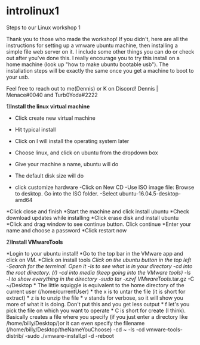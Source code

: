 # introlinux1
Steps to our Linux workshop 1

Thank you to those who made the workshop! If you didn't, here are all the instructions for setting up a vmware ubuntu machine, then installing a simple file web server on it. I include some other things you can do or check out after you've done this.
I really encourage you to try this install on a home machine (look up "how to make ubuntu bootable usb").
The installation steps will be exactly the same once you get a machine to boot to your usb.

Feel free to reach out to me(Dennis) or K on Discord!
Dennis | Menace#0040  and Turb0Yoda#2222



1)**Install the linux virtual machine**

* Click create new virtual machine
* Hit typical install
* Click on I will install the operating system later
* Choose linux, and click on ubuntu from the dropdown box
* Give your machine a name, ubuntu will do
* The default disk size will do

* click customize hardware
  -Click on New CD
  -Use ISO image file: Browse to desktop. Go into the ISO folder.
  -Select ubuntu-16.04.5-desktop-amd64

*Click close and finish
*Start the machine and click install ubuntu
*Check download updates while installing
*Click erase disk and install ubuntu
*Click and drag window to see continue button. Click continue
*Enter your name and choose a password
*Click restart now



2)**Install VMwareTools**

*Login to your ubuntu install!
*Go to the top bar in the VMware app and click on VM.
*Click on install tools
*Click on the ubuntu button in the top left
  -Search for the terminal. Open it
  -ls to see what is in your directory
  -cd into the root directory. (/)
  -cd into media (keep going into the VMware tools)
  -ls -l to show everything in the directory
  -sudo tar -xzvf VMwareTools*.tar.gz -C ~/Desktop
    * The little squiggle is equivalent to the home directory of the current user (/home/currentUser)
    * the x is to untar the file (it is short for extract)
    * z is to unzip the file
    * v stands for verbose, so it will show you more of what it is doing. Don't put this and you get less output
    * f let's you pick the file on which you want to operate
    * C is short for create (I think). Basically creates a file where you specify (if you just enter  	a directory like /home/billy/Desktop/)or it can even specify the filename 			(/home/billy/Desktop/theNameYouChoose)
  -cd ~
  -ls
  -cd vmware-tools-distrib/
  -sudo ./vmware-install.pl -d
  -reboot
